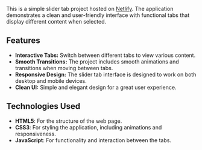This is a simple slider tab project hosted on [Netlify](https://nazrin-slider-tab.netlify.app/). The application demonstrates a clean and user-friendly interface with functional tabs that display different content when selected.

## Features

- **Interactive Tabs:** Switch between different tabs to view various content.
- **Smooth Transitions:** The project includes smooth animations and transitions when moving between tabs.
- **Responsive Design:** The slider tab interface is designed to work on both desktop and mobile devices.
- **Clean UI:** Simple and elegant design for a great user experience.

## Technologies Used

- **HTML5**: For the structure of the web page.
- **CSS3**: For styling the application, including animations and responsiveness.
- **JavaScript**: For functionality and interaction between the tabs.

